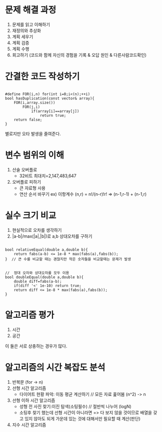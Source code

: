 # 문제 해결 과정
1. 문제를 읽고 이해하기
2. 재정의와 추상화
3. 계획 세우기
4. 계획 검증
5. 계획 수행
6. 회고하기 (코드와 함께 자신의 경험을 기록 & 오답 원인 & 다른사람코드확인)

# 간결한 코드 작성하기

<pre><code>
#define FOR(i,n) for(int i=0;i<(n);++i) 
bool hasDuplication(const vector<int>& array){ 
	FOR(i,array.size())
		FOR(j,i)
			if(array[i]==array[j])
				return true;
	return false;
}
</code></pre>
별로지만 오타 발생을 줄여준다.

# 변수 범위의 이해
1. 산술 오버플로
    * 32비트 최대치=2,147,483,647
2. 오버플로 피하기
    * 큰 자료형 사용
    * 연산 순서 바꾸기 ex) 이항계수 (n,r) = n!/(n-r)!r! => (n-1,r-1) + (n-1,r)
# 실수 크기 비교
1. 현실적으로 오차를 생각하기
2. |a-b|/max(|a|,|b|)로 a,b 상대오차를 구하기

<pre><code>
bool relativeEqual(double a,double b){
	return fabs(a-b) <= 1e-8 * max(fabs(a),fabs(b));
}  // 큰 수를 비교할 때는 괜찮지만 작은 숫자들을 비교할때는 문제가 발생
</code></pre>
<pre><code>
//  정대 오차와 상대오차를 모두 이용
bool doubleEqual(double a,double b){
	double diff=fabs(a-b);
	if(diff '<' 1e-10) return true;	
	return diff <= 1e-8 * max(fabs(a),fabs(b));
}
</code></pre>


# 알고리즘 평가
1. 시간
2. 공간

이 둘은 서로 상충하는 경우가 많다.

# 알고리즘의 시간 복잡도 분석
1. 반복문 (for -> n)
2. 선형 시간 알고리즘
    * 다이어트 현황 파악: 이동 평균 계산하기 // 모든 자료 훑어봄 (n^2) -> n 
3. 선형 이하 시간 알고리즘
    * 성형 전 사진 찾기:이진 탐색(소팅필수) // 절반씩 나누어 (logN)
    * 소팅후 찾기 했는데 선형 시간이 아니라면 => 다 보지 않을 것이므로 배열을 갖고 있지 않아도 되게 가운데 있는 것에 대해서만 필요할 때 계산(판단)
4. 지수 시간 알고리즘 















































